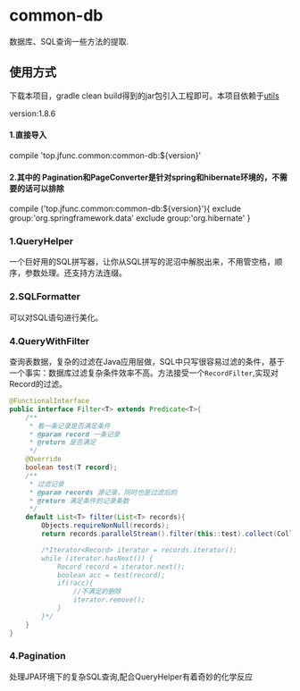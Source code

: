 # common-db
数据库、SQL查询一些方法的提取.
## 使用方式
下载本项目，gradle clean build得到的jar包引入工程即可。本项目依赖于[utils](https://gitee.com/xxssyyyyssxx/utils)

version:1.8.6

#### 1.直接导入 
compile 'top.jfunc.common:common-db:${version}'
#### 2.其中的 Pagination和PageConverter是针对spring和hibernate环境的，不需要的话可以排除
compile ('top.jfunc.common:common-db:${version}'){
        exclude group:'org.springframework.data'
        exclude group:'org.hibernate'
    }

### 1.QueryHelper

一个巨好用的SQL拼写器，让你从SQL拼写的泥沼中解脱出来，不用管空格，顺序，参数处理。还支持方法连缀。

### 2.SQLFormatter

可以对SQL语句进行美化。

### 4.QueryWithFilter

查询表数据，复杂的过滤在Java应用层做，SQL中只写很容易过滤的条件，基于一个事实：数据库过滤复杂条件效率不高。方法接受一个`RecordFilter`,实现对Record的过滤。

```java
@FunctionalInterface
public interface Filter<T> extends Predicate<T>{
    /**
     * 看一条记录是否满足条件
     * @param record 一条记录
     * @return 是否满足
     */
    @Override
    boolean test(T record);
    /**
     * 过滤记录
     * @param records 源记录，同时也是过滤后的
     * @return 满足条件的记录条数
     */
    default List<T> filter(List<T> records){
        Objects.requireNonNull(records);
        return records.parallelStream().filter(this::test).collect(Collectors.toList());

        /*Iterator<Record> iterator = records.iterator();
        while (iterator.hasNext()) {
            Record record = iterator.next();
            boolean acc = test(record);
            if(!acc){
                //不满足的删除
                iterator.remove();
            }
        }*/
    }
}
```

### 4.Pagination

处理JPA环境下的复杂SQL查询,配合QueryHelper有着奇妙的化学反应